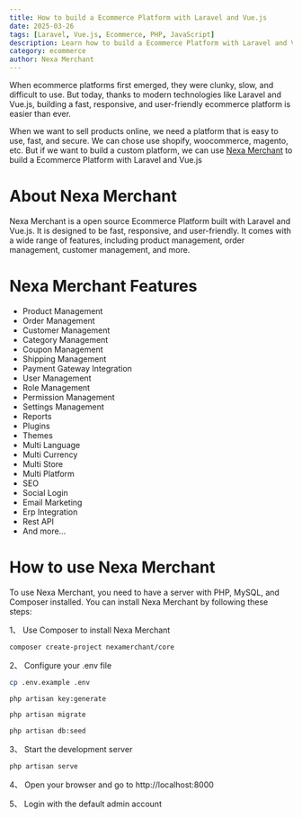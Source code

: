 ```yaml
---
title: How to build a Ecommerce Platform with Laravel and Vue.js
date: 2025-03-26
tags: [Laravel, Vue.js, Ecommerce, PHP, JavaScript]
description: Learn how to build a Ecommerce Platform with Laravel and Vue.js
category: ecommerce
author: Nexa Merchant
---
```


When ecommerce platforms first emerged, they were clunky, slow, and difficult to use. But today, thanks to modern technologies like Laravel and Vue.js, building a fast, responsive, and user-friendly ecommerce platform is easier than ever.

When we want to sell products online, we need a platform that is easy to use, fast, and secure. We can chose use shopify, woocommerce, magento, etc. But if we want to build a custom platform, we can use [Nexa Merchant](https://github.com/NexaMerchant) to build a Ecommerce Platform with Laravel and Vue.js

# About Nexa Merchant

Nexa Merchant is a open source Ecommerce Platform built with Laravel and Vue.js. It is designed to be fast, responsive, and user-friendly. It comes with a wide range of features, including product management, order management, customer management, and more.

# Nexa Merchant Features
- Product Management
- Order Management
- Customer Management
- Category Management
- Coupon Management
- Shipping Management
- Payment Gateway Integration
- User Management
- Role Management
- Permission Management
- Settings Management
- Reports
- Plugins
- Themes
- Multi Language
- Multi Currency
- Multi Store
- Multi Platform
- SEO
- Social Login
- Email Marketing
- Erp Integration
- Rest API
- And more...

# How to use Nexa Merchant

To use Nexa Merchant, you need to have a server with PHP, MySQL, and Composer installed. You can install Nexa Merchant by following these steps:

1、 Use Composer to install Nexa Merchant

```bash
composer create-project nexamerchant/core
```

2、 Configure your .env file

```bash
cp .env.example .env
```
```bash
php artisan key:generate
```
```bash
php artisan migrate
```
```bash
php artisan db:seed
```

3、 Start the development server

```bash
php artisan serve
```

4、 Open your browser and go to http://localhost:8000

5、 Login with the default admin account

```


